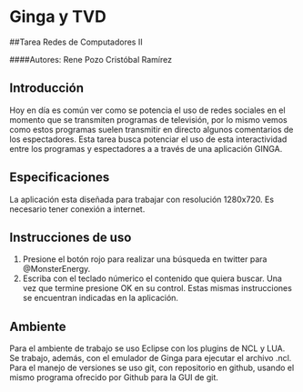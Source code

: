 ﻿Ginga y TVD
==============
##Tarea Redes de Computadores II

####Autores:	Rene Pozo
				Cristóbal Ramírez

Introducción
------------
 Hoy en día es común ver como se potencia el uso de redes sociales en el momento que se transmiten programas de televisión, por lo mismo vemos como estos programas suelen transmitir en directo algunos comentarios de los espectadores. Esta tarea busca potenciar el uso de esta interactividad entre los programas y espectadores a a través de una aplicación GINGA.
 
Especificaciones
-----------------
 La aplicación esta diseñada para trabajar con resolución 1280x720.
 Es necesario tener conexión a internet.

 Instrucciones de uso
 --------------------
 1. Presione el botón rojo para realizar una búsqueda en twitter para @MonsterEnergy.
 2. Escriba con el teclado númerico el contenido que quiera buscar. Una vez que termine presione OK en su control.
 Estas mismas instrucciones se encuentran indicadas en la aplicación.
 
Ambiente
---------
 Para el ambiente de trabajo se uso Eclipse con los plugins de NCL y LUA. Se trabajo, además, con el emulador de Ginga para ejecutar el archivo .ncl.
 Para el manejo de versiones se uso git, con repositorio en github, usando el mismo programa ofrecido por Github para la GUI de git.